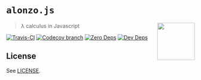 # `alonzo.js`

<img src="https://upload.wikimedia.org/wikipedia/en/a/a6/Alonzo_Church.jpg" align="right" height="100" />

> λ calculus in Javascript

[![Travis-CI](https://api.travis-ci.org/ostera/alonzo.js.svg)](https://travis-ci.org/ostera/alonzo.js)
[![Codecov branch](https://codecov.io/gh/ostera/alonzo.js/master.svg)](https://codecov.io/gh/ostera/alonzo.js)
[![Zero Deps](https://david-dm.org/ostera/alonzo.js.svg)](https://david-dm.org/ostera/alonzo.js)
[![Dev Deps](https://david-dm.org/ostera/alonzo.js/dev-status.svg)](https://david-dm.org/ostera/alonzo.js#info=devDependencies)

## License

See [LICENSE](https://github.com/ostera/alonzo.js/blob/master/LICENSE).
